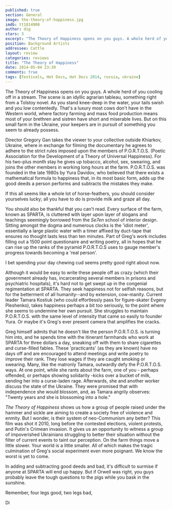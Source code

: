 ```yaml
---
published: true
section: General
image: the-theory-of-happiness.jpg
imdb: tt1814900
author: dig 
stars: 3
excerpt: "The Theory of Happiness opens on you guys. A whole herd of you cooling off in a stream. The scene is an idyllic agrarian tableau, something right from a Tolstoy novel."
position: Background Artists
addressee: Cattle
layout: review
categories: reviews
title: "The Theory of Happiness"
date: 2014-05-04 23:39
comments: true
tags: [Festivals, Hot Docs, Hot Docs 2014, russia, ukraine]
---
```

The Theory of Happiness opens on you guys. A whole herd of you cooling off in a stream. The scene is an idyllic agrarian tableau, something right from a Tolstoy novel. As you stand knee-deep in the water, your tails swish and you low contentedly. That's a luxury most cows don't have in the Western world, where factory farming and mass food production means most of your brethren and sistren have short and miserable lives. But on this small farm in the Ukraine, your keepers are in pursuit of something you seem to already possess.

Director Gregory Gan takes the viewer to your collective outside Khiarkov, Ukraine, where in exchange for filming the documentary he agrees to adhere to the strict rules imposed upon the members of P.O.R.T.O.S. (Poetic Association for the Development of a Theory of Universal Happiness). For his two-plus month stay he gives up tobacco, alcohol, sex, swearing, and joins the other members in working long hours at the farm. P.O.R.T.O.S. was founded in the late 1980s by Yura Davidov, who believed that there exists a mathematical formula to happiness that, in its most basic form, adds up the good deeds a person performs and subtracts the mistakes they make.

If this all seems like a whole lot of horse-feathers, you should consider yourselves lucky; all you  have to do is provide milk and graze all day.

You should also be thankful that you can't read. Every surface of the farm, known as SPARTA, is cluttered with layer upon layer of slogans and teachings seemingly borrowed from the _Se7en_ school of interior design. Sitting amongst the dogma and numerous clocks is the 'idiot meter', essentially a large plastic water with a timer affixed by duct-tape that ensures no thought lasts less than ten minutes. Part of Greg's work includes filling out a 1500 point questionaire and writing poetry, all in hopes that he can rise up the ranks of the pyramid P.O.R.T.O.S uses to gauge member's progress towards becoming a 'real person'.

I bet spending your day chewing cud seems pretty good right about now.

Although it would be easy to write these people off as crazy (which their government already has, incarcerating several members in prisons and psychiatric hospitals), it's hard not to get swept up in the congenial regimentation at SPARTA. They seek happiness not for selfish reasons, but for the betterment of all humanity--and by extension, cow-manity. Current leader Tamara Kostiuk (who could effortlessly pass for figure-skater Evgeny Pleshenko), takes happiness perhaps a bit too seriously, to the point where she seems to undermine her own pursuit. She struggles to maintain P.O.R.T.O.S. with the same level of intensity that came so easily to founder Yura. Or maybe it's Greg's ever present camera that amplifies the cracks. 

Greg himself admits that he doesn't like the person P.O.R.T.O.S. is turning him into, and he spends time with the itinerant farmhands who work at SPARTA for three dollars a day, sneaking off with them to share cigarettes and curse-filled fables. These 'practicants' (as they are known) have no days off and are encouraged to attend meetings and write poetry to improve their rank. They lose wages if they are caught smoking or swearing. Many, like the matronly Tamara, outwardly defy the P.O.R.T.O.S. ways. At one point, while she rants about the farm, one of you - perhaps offended, or perhaps showing solidarity -kicks over a bucket of milk, sending her into a curse-laden rage. Afterwards, she and another worker discuss the state of the Ukraine. They were promised that with independence she would blossom, and, as Tamara angrily observes: "Twenty years and she is blossoming into a hole."

_The Theory of Happiness_ shows us how a group of people raised under the hammer and sickle are aiming to create a society free of violence and enmity. But I wonder, is their system of neo-Communism any better? This film was shot it 2010, long before the contested elections, violent protests, and Putin's Crimean invasion. It gives us an opportunity to witness a group of impoverished Ukrainians struggling to better their situation without the filter of current events to taint our perception. On the farm things move a little slower. Your world is a little smaller. All of which makes the tragic culmination of Greg's social experiment even more poignant. We know the worst is yet to come.

In adding and subtracting good deeds and bad, it's difficult to surmise if anyone at SPARTA will end up happy. But if Orwell was right, you guys probably leave the tough questions to the pigs while you bask in the sunshine. 

Remember, four legs good, two legs bad,

Di